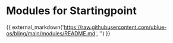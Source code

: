 # Modules for Startingpoint

{{ external_markdown('https://raw.githubusercontent.com/ublue-os/bling/main/modules/README.md', '') }}


